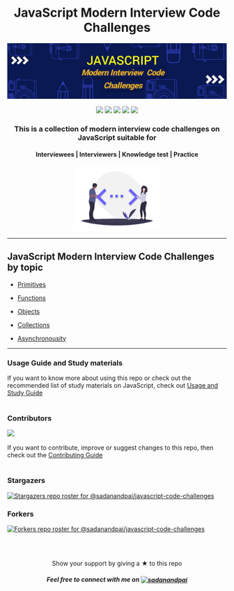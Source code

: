 <h1 align="center">
    JavaScript Modern Interview Code Challenges
</h1>
<div align="center">
    <a href="#"><img src="assets/banner.jpg" alt="banner" /></a>
</div>

<div align="center">
    <p>
	    <a href="#"><img src="https://img.shields.io/github/stars/sadanandpai/javascript-code-challenges?style=for-the-badge"></a>
	    <a href="#"><img src="https://img.shields.io/github/forks/sadanandpai/javascript-code-challenges?logoColor=green&style=for-the-badge"></a>
	    <a href="#"><img src="https://img.shields.io/github/contributors/sadanandpai/javascript-code-challenges?logoColor=green&style=for-the-badge"></a>
	    <a href="#"><img src="https://img.shields.io/badge/Made%20with-Markdown-1f425f.svg?style=for-the-badge"></a>
	    <a href="#"><img src="https://img.shields.io/github/license/sadanandpai/javascript-code-challenges?style=for-the-badge"></a>
    </p>
</div>

<div align="center">
    <h3>This is a collection of modern interview code challenges on JavaScript suitable for</h3>
    <h4>Interviewees | Interviewers | Knowledge test | Practice</h4>
    <a href="#"><img src="assets/code.png" alt="code" width="200"/></a>
</div>

---

## JavaScript Modern Interview Code Challenges by topic

- [Primitives](https://github.com/sadanandpai/javascript-code-challenges/blob/main/challenges/primitives.md#home)

- [Functions](https://github.com/sadanandpai/javascript-code-challenges/blob/main/challenges/functions.md#home)

- [Objects](https://github.com/sadanandpai/javascript-code-challenges/blob/main/challenges/objects.md#home)

- [Collections](https://github.com/sadanandpai/javascript-code-challenges/blob/main/challenges/collections.md#home)

- [Asynchronousity](https://github.com/sadanandpai/javascript-code-challenges/blob/main/challenges/async.md#home)

---

### Usage Guide and Study materials
If you want to know more about using this repo or check out the recommended list of study materials on JavaScript, check out [Usage and Study Guide](https://github.com/sadanandpai/javascript-code-challenges/blob/main/usageAndStudyGuide.md)
<br/><br/>

### Contributors
<a href="https://github.com/sadanandpai/javascript-code-challenges/graphs/contributors">
  <img src="https://contributors-img.web.app/image?repo=sadanandpai/javascript-code-challenges" />
</a>

If you want to contribute, improve or suggest changes to this repo, then check out the [Contributing Guide](https://github.com/sadanandpai/javascript-code-challenges/blob/main/contributing.md)
<br/><br/>

### Stargazers
[![Stargazers repo roster for @sadanandpai/javascript-code-challenges](https://reporoster.com/stars/sadanandpai/javascript-code-challenges)](https://github.com/sadanandpai/javascript-code-challenges/stargazers)

### Forkers
[![Forkers repo roster for @sadanandpai/javascript-code-challenges](https://reporoster.com/forks/sadanandpai/javascript-code-challenges)](https://github.com/sadanandpai/javascript-code-challenges/network/members)

<br/><br/>
<div align="center">
	Show your support by giving a ★ to this repo
	<br/>
	<h5>Feel free to connect with me on <a href="https://linkedin.com/in/sadanandpai" target="blank"><img align="center" src="https://cdn.jsdelivr.net/npm/simple-icons@3.0.1/icons/linkedin.svg" alt="sadanandpai" height="20" width="20" /></a></h5>
</div>
